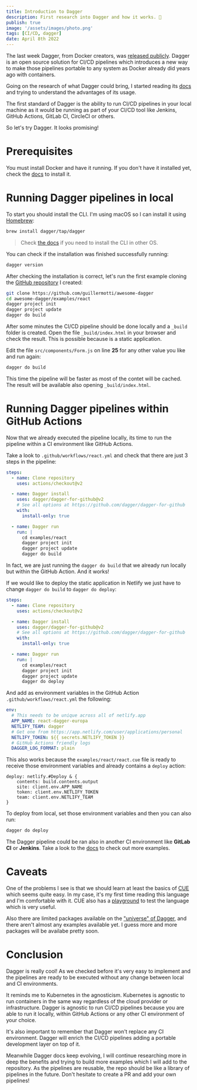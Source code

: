 ```yaml
---
title: Introduction to Dagger
description: First research into Dagger and how it works. 🧪
publish: true
image: '/assets/images/photo.png'
tags: [CI/CD, dagger]
date: April 8th 2022
---
```


The last week Dagger, from Docker creators, was [released publicly](https://dagger.io/blog/public-launch-announcement). Dagger is an open source solution for CI/CD pipelines which introduces a new way to make those pipelines portable to any system as Docker already did years ago with containers.

Going on the research of what Dagger could bring, I started reading its [docs](https://docs.dagger.io) and trying to understand the advantages of its usage.

The first standard of Dagger is the ability to run CI/CD pipelines in your local machine as it would be running as part of your CI/CD tool like Jenkins, GitHub Actions, GitLab CI, CircleCI or others.

So let's try Dagger. It looks promising!

# Prerequisites

You must install Docker and have it running. If you don't have it installed yet, check the [docs](https://www.docker.com/products/docker-desktop) to install it.

# Running Dagger pipelines in local

To start you should install the CLI. I'm using macOS so I can install it using [Homebrew](https://brew.sh/):

```sh
brew install dagger/tap/dagger
```

> Check [the docs](https://docs.dagger.io/1200/local-dev) if you need to install the CLI in other OS.

You can check if the installation was finished successfully running:

```sh
dagger version
```

After checking the installation is correct, let's run the first example cloning the [GitHub repository](https://github.com/guillermotti/awesome-dagger) I created:

```sh
git clone https://github.com/guillermotti/awesome-dagger  
cd awesome-dagger/examples/react
dagger project init
dagger project update
dagger do build
```

After some minutes the CI/CD pipeline should be done locally and a `_build` folder is created. Open the file `_build/index.html` in your browser and check the result. This is possible because is a static application.

Edit the file `src/components/Form.js` on line **25** for any other value you like and run again:

```sh
dagger do build
```

This time the pipeline will be faster as most of the contet will be cached. The result will be available also opening `_build/index.html`.


# Running Dagger pipelines within GitHub Actions

Now that we already executed the pipeline locally, its time to run the pipeline within a CI environment like GitHub Actions.

Take a look to `.github/workflows/react.yml` and check that there are just 3 steps in the pipeline:

```yaml
steps:
  - name: Clone repository
    uses: actions/checkout@v2

  - name: Dagger install 
    uses: dagger/dagger-for-github@v2
    # See all options at https://github.com/dagger/dagger-for-github
    with:
      install-only: true

  - name: Dagger run
    run: |
      cd examples/react
      dagger project init
      dagger project update
      dagger do build
```

In fact, we are just running the `dagger do build` that we already run locally but within the GitHub Action. And it works!

If we would like to deploy the static application in Netlify we just have to change `dagger do build` to `dagger do deploy`:

```yaml
steps:
  - name: Clone repository
    uses: actions/checkout@v2

  - name: Dagger install 
    uses: dagger/dagger-for-github@v2
    # See all options at https://github.com/dagger/dagger-for-github
    with:
      install-only: true

  - name: Dagger run
    run: |
      cd examples/react
      dagger project init
      dagger project update
      dagger do deploy
```

And add as environment variables in the GitHub Action `.github/workflows/react.yml` the following:

```yaml
env:  
  # This needs to be unique across all of netlify.app  
  APP_NAME: react-dagger-europa  
  NETLIFY_TEAM: dagger  
  # Get one from https://app.netlify.com/user/applications/personal  
  NETLIFY_TOKEN: ${{ secrets.NETLIFY_TOKEN }}  
  # GitHub Actions friendly logs  
  DAGGER_LOG_FORMAT: plain
```

This also works because the `examples/react/react.cue` file is ready to receive those environment variables and already contains a `deploy` action:

```cue
deploy: netlify.#Deploy & {
	contents: build.contents.output
	site: client.env.APP_NAME
	token: client.env.NETLIFY_TOKEN
	team: client.env.NETLIFY_TEAM
}
```

To deploy from local, set those environment variables and then you can also run:

```sh
dagger do deploy
```

The Dagger pipeline could be ran also in another CI environment like **GitLab CI** or **Jenkins**. Take a look to the [docs](https://docs.dagger.io/1201/ci-environment) to check out more examples.

# Caveats

One of the problems I see is that we should learn at least the basics of [CUE](https://cuelang.org/) which seems quite easy. In my case, it's my first time reading this language and I'm comfortable with it. CUE also has a [playground](https://cuelang.org/play/?id=qXGPCDqQdtp#cue@export@yaml) to test the language which is very useful.

Also there are limited packages available on the ["universe" of Dagger](https://github.com/dagger/dagger/tree/main/pkg/universe.dagger.io), and there aren't almost any examples available yet. I guess more and more packages will be availabe pretty soon.


# Conclusion

Dagger is really cool! As we checked before it's very easy to implement and the pipelines are ready to be executed without any change between local and CI environments. 

It reminds me to Kubernetes in the agnosticism. Kubernetes is agnostic to run containers in the same way regardless of the cloud provider or infrastructure. Dagger is agnostic to run CI/CD pipelines because you are able to run it locally, within GitHub Actions or any other CI environment of your choice.

It's also important to remember that Dagger won't replace any CI environment. Dagger will enrich the CI/CD pipelines adding a portable development layer on top of it.

Meanwhile Dagger docs keep evolving, I will continue researching more in deep the benefits and trying to build more examples which I will add to the repository. As the pipelines are reusable, the repo should be like a library of pipelines in the future. Don't hesitate to create a PR and add your own pipelines!